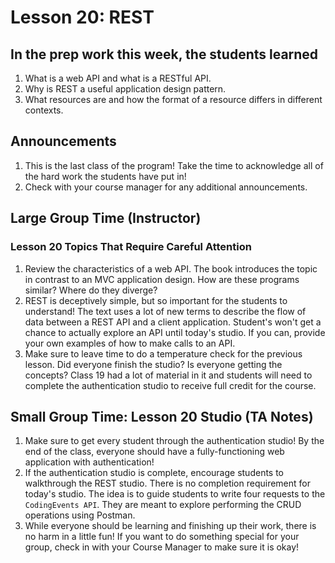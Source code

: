 # Lesson 20: REST

## In the prep work this week, the students learned

1. What is a web API and what is a RESTful API.
1. Why is REST a useful application design pattern.
1. What resources are and how the format of a resource differs in different contexts.

## Announcements

1. This is the last class of the program! Take the time to acknowledge all of the hard work the students have put in!
1. Check with your course manager for any additional announcements.

## Large Group Time (Instructor)

### Lesson 20 Topics That Require Careful Attention
1. Review the characteristics of a web API. The book introduces the topic in contrast to an MVC application design. How are these programs similar? Where do they diverge?
1. REST is deceptively simple, but so important for the students to understand! The text uses a lot of new terms to describe the flow of data between a REST API and a client application. Student's won't get a chance to actually explore an API until today's studio. If you can, provide your own examples of how to make calls to an API.
1. Make sure to leave time to do a temperature check for the previous lesson. Did everyone finish the studio? Is everyone getting the concepts? Class 19 had a lot of material in it and students will need to complete the authentication studio to receive full credit for the course. 

## Small Group Time: Lesson 20 Studio (TA Notes)

1. Make sure to get every student through the authentication studio! By the end of the class, everyone should have a fully-functioning web application with authentication!
1. If the authentication studio is complete, encourage students to walkthrough the REST studio. There is no completion requirement for today's studio. The idea is to guide students to write four requests to the ``CodingEvents API``. They are meant to explore performing the CRUD operations using Postman.
1. While everyone should be learning and finishing up their work, there is no harm in a little fun! If you want to do something special for your group, check in with your Course Manager to make sure it is okay!